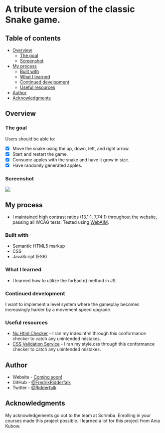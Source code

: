 # A tribute version of the classic Snake game.

## Table of contents

- [Overview](#overview)
  - [The goal](#the-goal)
  - [Screenshot](#screenshot)
- [My process](#my-process)
  - [Built with](#built-with)
  - [What I learned](#what-i-learned)
  - [Continued development](#continued-development)
  - [Useful resources](#useful-resources)
- [Author](#author)
- [Acknowledgments](#acknowledgments)

## Overview

### The goal

Users should be able to:

- [x] Move the snake using the up, down, left, and right arrow.
- [x] Start and restart the game.
- [x] Consume apples with the snake and have it grow in size.
- [x] Have randomly generated apples.

### Screenshot

![](img/screenshot.png)

## My process

- I maintained high contrast ratios (13.1:1, 7.74:1) throughout the website, passing all WCAG tests. Tested using [WebAIM](https://webaim.org/resources/contrastchecker/?fcolor=000000&bcolor=16DFBD).

### Built with

- Semantic HTML5 markup
- CSS
- JavaScript (ES6)

### What I learned

- I learned how to utilize the forEach() method in JS.

### Continued development

I want to implement a level system where the gameplay becomes increasingly harder by a movement speed upgrade.

### Useful resources

- [Nu Html Checker](https://validator.w3.org/nu/) - I ran my index.html through this conformance checker to catch any unintended mistakes.
- [CSS Validation Service](https://jigsaw.w3.org/css-validator/) - I ran my style.css through this conformance checker to catch any unintended mistakes.

## Author

- Website - [Coming soon!](#)
- GitHub - [@FredrikRidderfalk](https://github.com/FredrikRidderfalk)
- Twitter - [@Ridderfalk](https://twitter.com/Ridderfalk)

## Acknowledgments

My acknowledgements go out to the team at Scrimba. Enrolling in your courses made this project possible. I learned a lot for this project from Ania Kubow.
